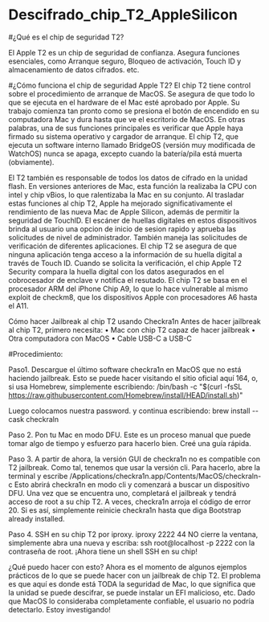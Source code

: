 # Descifrado_chip_T2_AppleSilicon

#¿Qué es el chip de seguridad T2?

El Apple T2 es un chip de seguridad de confianza. Asegura funciones esenciales, como Arranque
seguro, Bloqueo de activación, Touch ID y almacenamiento de datos cifrados. etc.

#¿Cómo funciona el chip de seguridad Apple T2?
El chip T2 tiene control sobre el procedimiento de arranque de MacOS. Se asegura de que todo lo que
se ejecuta en el hardware de el Mac esté aprobado por Apple. Su trabajo comienza tan pronto como se
presiona el botón de encendido en su computadora Mac y dura hasta que ve el escritorio de MacOS.
En otras palabras, una de sus funciones principales es verificar que Apple haya firmado su sistema
operativo y cargador de arranque. 
El chip T2, que ejecuta un software interno llamado BridgeOS (versión muy
modificada de WatchOS) nunca se apaga, excepto cuando la batería/pila está muerta (obviamente).

El T2 también es responsable de todos los datos de cifrado en la unidad flash. En versiones anteriores
de Mac, esta función la realizaba la CPU con intel y chip vBios, lo que ralentizaba la Mac en su conjunto. Al trasladar estas
funciones al chip T2, Apple ha mejorado significativamente el rendimiento de las nueva Mac de Apple Silicon, además de
permitir la seguridad de TouchlD. El escáner de huellas digitales en estos dispositivos brinda al usuario
una opcion de inicio de sesion rapido y aprueba las solicitudes de nivel de administrador.
También maneja las solicitudes de verificación de diferentes aplicaciones. El chip T2 se asegura de que
ninguna aplicación tenga acceso a la información de su huella digital a través de Touch ID. 
Cuando se solicita la verificación, el chip Apple T2 Security compara la huella digital con los datos asegurados en
el cobrocesador de enclave v notifica el resutado.
El chip T2 se basa en el procesador ARM del iPhone Chip A9, lo que lo hace vulnerable al mismo exploit
de checkm8, que los dispositivos Apple con procesadores A6 hasta el A11. 

Cómo hacer Jailbreak al chip T2 usando Checkra1n
Antes de hacer jailbreak al chip T2, primero necesita:
• Mac con chip T2 capaz de hacer jailbreak
• Otra computadora con MacOS
• Cable USB-C a USB-C

#Procedimiento:

Paso1. Descargue el último software checkra1n en MacOS que no está haciendo jailbreak. Esto se
puede hacer visitando el sitio oficial aquí 164, o, si usa Homebrew, simplemente escribiendo:
/bin/bash -c "$(curl -fsSL https://raw.githubusercontent.com/Homebrew/install/HEAD/install.sh)"

Luego colocamos nuestra password.
y continua escribiendo:
brew install --cask checkraln

Paso 2. Pon tu Mac en modo DFU. Este es un proceso manual que puede tomar algo de tiempo y
esfuerzo para hacerlo bien. Creé una guía rápida.

Paso 3. A partir de ahora, la versión GUI de checkra1n no es compatible con T2 jailbreak. Como tal,
tenemos que usar la versión cli. Para hacerlo, abre la terminal y
escribe /Applications/checkra1n.app/Contents/MacOS/checkraln-c
Esto abrirá checkra1n en modo cli y comenzará a buscar un dispositivo DFU. 
Una vez que se encuentra uno, completará el jailbreak y tendrá acceso de root a su chip T2. 
A veces, checkra1n arroja el código de error 20. Si es así, simplemente reinicie checkra1n hasta que diga Bootstrap already installed.

Paso 4. SSH en su chip T2 por iproxy. 
iproxy 2222 44 
NO cierre la ventana, simplemente abra una nueva y escriba:
ssh root@localhost -p 2222
con la contraseña de root. ¡Ahora tiene un shell SSH en su chip!

¿Qué puedo hacer con esto?
Ahora es el momento de algunos ejemplos prácticos de lo que se puede hacer con un jailbreak de chip
T2. El problema es que aquí es donde está TODA la seguridad de Mac, lo que significa que la unidad
se puede descifrar, se puede instalar un EFI malicioso, etc. Dado que MacOS lo consideraba completamente
confiable, el usuario no podría detectarlo. Estoy investigando!


